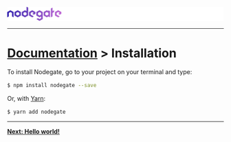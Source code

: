 ![nodegate](../images/logo-documentation.png)

---

# [Documentation](README.md) > Installation

To install Nodegate, go to your project on your terminal and type:

```bash
$ npm install nodegate --save
```

Or, with [Yarn][url-yarn]:

```bash
$ yarn add nodegate
```

---

**[Next: Hello world!](hello-world.md)**

[url-yarn]: https://yarnpkg.com/lang/en/
